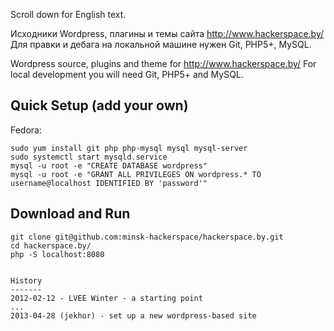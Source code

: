 Scroll down for English text.

Исходники Wordpress, плагины и темы сайта http://www.hackerspace.by/
Для правки и дебага на локальной машине нужен Git, PHP5+, MySQL.

Wordpress source, plugins and theme for http://www.hackerspace.by/
For local development you will need Git, PHP5+ and MySQL.


Quick Setup (add your own)
--------------------------

Fedora:
```
sudo yum install git php php-mysql mysql mysql-server
sudo systemctl start mysqld.service
mysql -u root -e "CREATE DATABASE wordpress"
mysql -u root -e "GRANT ALL PRIVILEGES ON wordpress.* TO username@localhost IDENTIFIED BY 'password'"
```

Download and Run
----------------
```
git clone git@github.com:minsk-hackerspace/hackerspace.by.git
cd hackerspace.by/
php -S localhost:8080


History
-------
2012-02-12 - LVEE Winter - a starting point
...
2013-04-28 (jekhor) - set up a new wordpress-based site

